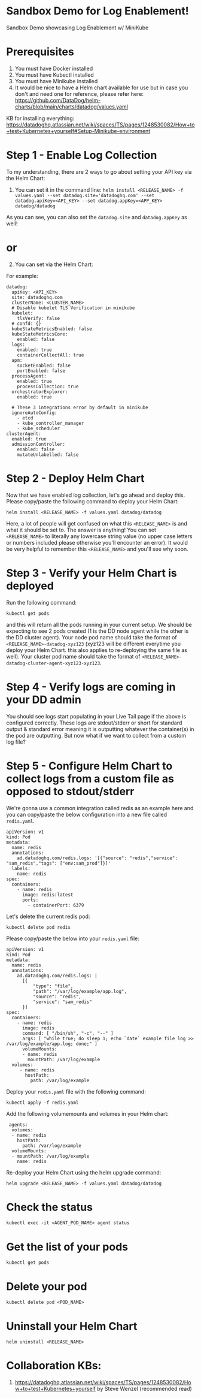 # Sandbox Demo for Log Enablement!
Sandbox Demo showcasing Log Enablement w/ MiniKube

# Prerequisites
1. You must have Docker installed
2. You must have Kubectl installed
3. You must have Minikube installed 
4. It would be nice to have a Helm chart available for use but in case you don't and need one for reference, please refer here: https://github.com/DataDog/helm-charts/blob/main/charts/datadog/values.yaml 

KB for installing everything: https://datadoghq.atlassian.net/wiki/spaces/TS/pages/1248530082/How+to+test+Kubernetes+yourself#Setup-Minikube-environment

# Step 1 - Enable Log Collection
To my understanding, there are 2 ways to go about setting your API key via the Helm Chart: 
1) You can set it in the command line: 
```helm install <RELEASE_NAME> -f values.yaml --set datadog.site='datadoghq.com' --set datadog.apiKey=<API_KEY> --set datadog.appKey=<APP_KEY> datadog/datadog```

As you can see, you can also set the ```datadog.site``` and ```datadog.appKey``` as well!


# or

2) You can set via the Helm Chart:

For example:
``` 
datadog:
  apiKey: <API_KEY>
  site: datadoghq.com
  clusterName: <CLUSTER_NAME> 
  # Disable kubelet TLS Verification in minikube
  kubelet:
    tlsVerify: false
  # confd: {}
  kubeStateMetricsEnabled: false
  kubeStateMetricsCore:
    enabled: false
  logs:
    enabled: true
    containerCollectAll: true
  apm:
    socketEnabled: false
    portEnabled: false
  processAgent:
    enabled: true
    processCollection: true
  orchestratorExplorer:
    enabled: true
  
  # These 3 integrations error by default in minikube
  ignoreAutoConfig:
    - etcd
    - kube_controller_manager 
    - kube_scheduler 
clusterAgent:
  enabled: true
  admissionController:
    enabled: false
    mutateUnlabelled: false
```

# Step 2 - Deploy Helm Chart
Now that we have enabled log collection, let's go ahead and deploy this. Please copy/paste the following command to deploy your Helm Chart:

```
helm install <RELEASE_NAME> -f values.yaml datadog/datadog
```
Here, a lot of people will get confused on what this ```<RELEASE_NAME>``` is and what it should be set to. The answer is anything! You can set ```<RELEASE_NAME>``` to literally any lowercase string value (no upper case letters or numbers included please otherwise you'll encounter an error). It would be very helpful to remember this ```<RELEASE_NAME>``` and you'll see why soon.

# Step 3 - Verify your Helm Chart is deployed
Run the following command:
```
kubectl get pods
```
and this will return all the pods running in your current setup. We should be expecting to see 2 pods created (1 is the DD node agent while the other is the DD cluster agent). Your node pod name should take the format of ```<RELEASE_NAME>-datadog-xyz123``` (xyz123 will be different everytime you deploy your Helm Chart. this also applies to re-deploying the same file as well). Your cluster pod name should take the format of ```<RELEASE_NAME>-datadog-cluster-agent-xyz123-xyz123```.

# Step 4 - Verify logs are coming in your DD admin
You should see logs start populating in your Live Tail page if the above is configured correctly.
These logs are stdout/stderr or short for standard output & standard error meaning it is outputting whatever the container(s) in the pod are outputting. But now what if we want to collect from a custom log file?

# Step 5 - Configure Helm Chart to collect logs from a custom file as opposed to stdout/stderr
We're gonna use a common integration called redis as an example here and you can copy/paste the below configuration into a new file called ```redis.yaml```. 
```
apiVersion: v1
kind: Pod
metadata:
  name: redis
  annotations:
    ad.datadoghq.com/redis.logs: '[{"source": "redis","service": "sam_redis","tags": ["env:sam_prod"]}]'
  labels:
    name: redis
spec:
  containers:
    - name: redis
      image: redis:latest
      ports:
        - containerPort: 6379
 ```
 
Let's delete the current redis pod:
```
kubectl delete pod redis
```

Please copy/paste the below into your ```redis.yaml``` file:
```
apiVersion: v1
kind: Pod
metadata:
  name: redis
  annotations:
    ad.datadoghq.com/redis.logs: |
      [{
          "type": "file",
          "path": "/var/log/example/app.log",
          "source": "redis",
          "service": "sam_redis"
      }]
spec:
  containers:
    - name: redis
      image: redis
      command: [ "/bin/sh", "-c", "--" ]
      args: [ "while true; do sleep 1; echo `date` example file log >> /var/log/example/app.log; done;" ]
      volumeMounts:
      - name: redis
        mountPath: /var/log/example
  volumes:
     - name: redis
       hostPath:
         path: /var/log/example 
```

Deploy your ```redis.yaml``` file with the following command:
```
kubectl apply -f redis.yaml
```

Add the following volumemounts and volumes in your Helm chart:
```
 agents:
  volumes:
  - name: redis
    hostPath:
      path: /var/log/example
  volumeMounts:
  - mountPath: /var/log/example
    name: redis
```

Re-deploy your Helm Chart using the helm upgrade command:
```
helm upgrade <RELEASE_NAME> -f values.yaml datadog/datadog
```

# Check the status
```
kubectl exec -it <AGENT_POD_NAME> agent status
```
# Get the list of your pods
```
kubectl get pods
```
# Delete your pod
```
kubectl delete pod <POD_NAME>
```
# Uninstall your Helm Chart
```
helm uninstall <RELEASE_NAME>
```
# Collaboration KBs:
1) https://datadoghq.atlassian.net/wiki/spaces/TS/pages/1248530082/How+to+test+Kubernetes+yourself by Steve Wenzel (recommended read)
